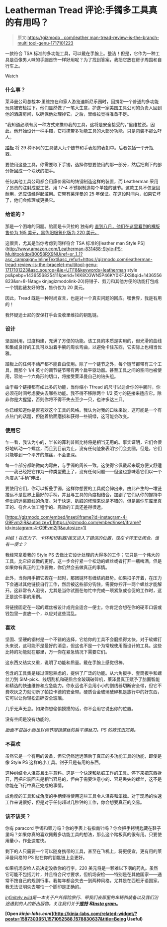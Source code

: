# Leatherman Tread 评论:手镯多工具真的有用吗？

> 原文:[https://gizmodo . com/leather man-tread-review-is-the-branch-multi tool-genu-1717101223](https://gizmodo.com/leatherman-tread-review-is-the-bracelet-multitool-genu-1717101223)

一款符合 TSA 标准的多功能工具，可以戴在手腕上。整洁！但是，它作为一种工具是否像男人味的手腕首饰一样好用呢？为了找到答案，我把它放在房子周围和自行车上。

Watch

### **什么事？**

莱泽曼公司总裁本·里维拉在和家人游览迪斯尼乐园时，因携带一个普通的多功能玩具被安检拦下。他们显然做了一笔大生意，护送一家美国工具公司的负责人回到他的酒店房间，以确保他处理掉它。之后，里维拉觉得准备不足。

“我知道必须有另一种方式来携带我的工具，这将是安全接受的，”里维拉说。因此，他开始设计一种手镯，它将携带多功能工具的大部分功能，只是包装不那么吓人。

[踏板](https://www.leatherman.com/tread-425.html) 将 29 种不同的工具装入九个链节和手表般的表扣中。后者包括一个开瓶器。

要使用这些工具，你需要取下手镯，选择你想要使用的那一部分，然后把剩下的部分折回成一个块状的把手。

任何其他工具公司都会用廉价易碎的铸钢制造这样的装置，而 Leatherman 采用了昂贵的注射成型工艺，用 17-4 不锈钢制造每个单独的链节。这款工具不仅坚固耐用，还应该经得起滥用。它带有莱泽曼的 25 年保证。在这段时间内，如果它坏了，他们会修理或更换它。

### **给谁的？**

那是一个困难的问题。胎面是卡贝拉的 独有的 [直到八月，他们在这里看到的裸版售价为 165 美元，黑色阳极氧化版为 220 美元。](http://www.cabelas.com/product/Leatherman174-Tread8482-Stainless-Steel-Bracelet/1981725.uts?Ntk=AllProducts&searchPath=%2Fcatalog%2Fsearch.cmd%3Fform_state%3DsearchForm%26N%3D0%26fsch%3Dtrue%26Ntk%3DAllProducts%26Ntt%3Dleatherman%2Btread%26x%3D10%26y%3D6%26WTz_l%3DHeader%253BSearch-All%2BProducts&Ntt=leatherman+tread) 

这很贵，尤其是当你考虑到同样符合 TSA 标准的[leather man Style PS](http://www.amazon.com/Leatherman-831488-Style-PS-Multitool/dp/B0058RX9NU/ref=sr_1_1?asc_campaign=InlineText&asc_refurl=https://gizmodo.com/leatherman-tread-review-is-the-bracelet-multitool-genu-1717101223&asc_source=&ie=UTF8&keywords=leatherman style ps&pebp=1436556825411&perid=1KK8CGWN5P46KY0KFJXS&qid=1436556823&sr=8-1&tag=kinjagizmodolink-20)将钳子、剪刀和其他方便的功能打包成一个钥匙链友好的包，售价仅为 20 美元。

因此，Tread 既是一种时尚宣言，也是对一个真实问题的回应。嘿世界，我是有用的！

我怀疑迪士尼的安保打手会没收里维拉的钥匙链。

### **设计**

坚固耐用，过度构建，充满了方便的功能。该工具的本质是实用的，但光滑的曲线和集成良好的工具可以沿着手腕的周长弯曲，以避免卡住东西，它实际上也相当优雅。

踏板上的任何不动产都不能自由使用。除了一个链节之外，每个链节都带有三个工具，而那个 1/4 英寸的调节链节带有两个扁平驱动器。甚至工具之间的空间也被使用，容纳一个六角形的切口，将接受莱泽曼自己的钻头组。

由于每个链接都有如此多的功能，当你缩小 Tfread 的尺寸以适合你的手腕时，你必须花时间考虑要失去哪些功能。我不得不移除两个 1/2 英寸的链接来适应它。除非你是大猩猩，否则你将不得不失去至少一只，也许多达三只。

你已经知道你是否喜欢这个工具的风格。我认为对我的口味来说，这可能是一个有点热门的话题，但随着胎面磨损和获得一些铜绿，这可能会改变。

### **使用它**

乍一看，我认为小的，半长的菲利普斯比特将是相当无用的。事实证明，它们会很好地转动一个螺丝，而且到目前为止，没有任何迹象表明它们会变圆。但是，它们只能够到一个平齐的螺丝，不会更深。

每一个部分都略微向内弯曲，与手镯的周长一致。这使得它佩戴起来既方便又舒适——我已经把它作为一种类型戴上了，没有任何问题——但这也意味着它们以一个角度从“手柄”伸出。

要使用它们，你可以折叠手镯，这样你想要的工具就会伸出来。由此产生的一堆链接远不是世界上最好的手柄，并且与工具的角度相结合，加剧了它们从你的握持中伸出的远离直线的角度。对于快速、肮脏的修理来说是不错的，但是离你车库里真正的、符合人体工程学的、高效的工具还差得很远。

 [https://gizmodo.com/embed/inset/iframe?id=instagram-4-G9Fvm2jR&autosize=1](https://gizmodo.com/embed/inset/iframe?id=instagram-4-G9Fvm2jR&autosize=1) 

*纠结！在压力下，卡环和切割器/拨叉进入了错误的位置，现在卡环无法闭合。谁有一便士？*

我经常拿着我的 Style PS 去做比它设计处理的大得多的工作；它只是一个伟大的工具，比它应该做的更好。这一步会拧紧一个松动的螺丝或者打开一瓶啤酒，但是如果你有真正的工作要做，你仍然会去做真正的事情。

此外，当你用手把它捏在一起时，那团链环有缠结的趋势。如果扣子开着，在压力下会通过其他链接自行工作，然后被这些部分钩住，需要你拧开一两个螺丝才能解开。这非常令人沮丧，尤其是当你试图在匆忙中完成一项紧急或仓促的工作时，这正是这件事的用例。

将链接固定在一起的螺丝被设计成完全适合一便士。你肯定会想在你的硬币口袋或钱包里一直放一个，以应对这些混乱。

### **喜欢**

坚固、坚硬的钢材是一个不错的选择，它给你的工具不会磨损得太快。对于软螺钉头来说，这可能不是最好的消息，但这也不是一个为常规使用而设计的工具。这些比特的功能就在那里，万一你在紧急情况下需要它们。

这东西又结实又重，说明了功能和质量。戴在手腕上感觉很棒。

包含的工具集是经过深思熟虑的，提供了广泛的功能。从六角扳手、套筒扳手和螺丝刀到 SIM-pick、线切割机和硬质合金玻璃破碎机，莱泽曼真正赋予了胎面智能和精选的快速维修和应急能力。你永远也不会用小小的割线器切断安全带，但它不费吹灰之力就切断了帕拉卡德的安全带。硬质合金玻璃破碎机是旅行中的好东西，它可以让你轻松击碎安全玻璃。

几乎无声无息。如果你想偷偷摸摸的话，你不会用它说出你的位置。

没有空间是没有功能的。

*胎面不包括小到足以调节眼镜螺丝的扁平螺丝刀。PS 的款式很完美。*

### **不喜欢**

虽然它是一个有用的设备，但它仍然远远落后于真正的多功能工具的功能，即使是像 Style PS 这样的小工具。钳子只是有用的东西。

这种纠结令人沮丧且出乎意料。这是一个快速和肮脏工作的工具。停下来把东西拆开，再把它装回去是相当容易的，但由于需要注意小的、容易丢失的螺丝，这不是你能在飞行中真正完成的事情。

成角度的工具和成角度的手柄使得使用这些工具令人沮丧和笨拙。对于现场的快速工作来说很好，但是对于任何超过几秒钟的工作，你会想要真正的交易。

### **该不该买？**

你有 paracord 手镯和颈刀吗？你的手表上有指南针吗？你会把手铐钥匙藏在鞋子里吗？如果你真的喜欢佩戴多功能工具的想法，那么这个踏板真的很有用。只要使用量小，作业速度快。

剩下的人只需要一个可以随身携带的工具，甚至在飞机上，将更便宜，更有用的莱泽曼风格的 PS 贴在你的钥匙链上会更好。

如果机场安检人员决定没收你的行李，220 美元将是一颗难以下咽的药丸。虽然它可能不包括刀片，并且符合尺寸要求，但机场安检——特别是在其他国家——通常不按自己的规则行事。我每年都会失去一到两种风格，尤其是在西班牙语国家。我无法证明失去哪怕一个脚印是正确的。

[*infinitely wild*](http://indefinitelywild.gizmodo.com/)*是一本关于户外探险旅行、带我们去那里的车辆和装备以及我们沿途遇到的人的新出版物。关注我们关于*[](https://www.facebook.com/indefinitelywild)**[*推特*](https://twitter.com/indefinitewild) *和*[*insta gram*](http://instagram.com/indefinitewild)。**

**[Open *kinja-labs.com*](http://kinja-labs.com/related-widget/?posts=1587303651,1571052588,1578830637&title=Being Useful)**